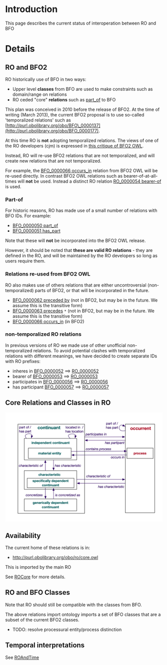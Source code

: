 # Introduction #

This page describes the current status of interoperation between RO and BFO

# Details #

## RO and BFO2 ##

RO historically use of BFO in two ways:

  * Upper level **classes** from BFO are used to make constraints such as domain/range on relations
  * RO ceded "core" **relations** such as [part\_of](http://purl.obolibrary.org/obo/BFO_0000050) to BFO

This plan was conceived in 2010 before the release of BFO2. At the time of writing (March 2013), the current BFO2 proposal is to use so-called 'temporalized relations' such as [http://purl.obolibrary.org/obo/BFO\_0000137](http://purl.obolibrary.org/obo/BFO_0000177).

At this time RO is **not** adopting temporalized relations. The views of one of the RO developers (cjm) is expressed in [this critique of BFO2 OWL](https://github.com/cmungall/trel-crit/raw/master/trc.pdf).

Instead, RO will re-use BFO2 relations that are not temporalized, and will create new relations that are not temporalized.

For example, the [BFO\_0000066 occurs\_in](http://purl.obolibrary.org/obo/BFO_0000066) relation from BFO2 OWL will be re-used directly. In contrast BFO2 OWL relations such as bearer-of-at-all-times will **not** be used. Instead a distinct RO relation [RO\_0000054 bearer-of](http://purl.obolibrary.org/obo/RO_0000053) is used.


### Part-of ###

For historic reasons, RO has made use of a small number of relations with BFO IDs. For example:

  * [BFO\_0000050 part\_of](http://purl.obolibrary.org/obo/BFO_0000050)
  * [BFO\_0000051 has\_part](http://purl.obolibrary.org/obo/BFO_0000051)

Note that these will **not** be incorporated into the BFO2 OWL release.

However, it should be noted that **these are valid RO relations** - they are defined in the RO, and will be maintained by the RO developers so long as users require them.

### Relations re-used from BFO2 OWL ###

RO also makes use of others relations that are either uncontroversial (non-temporalized) parts of BFO2, or that will be incorporated in the future.

  * [BFO\_0000062 preceded by](http://purl.obolibrary.org/obo/BFO_0000062) (not in BFO2, but may be in the future. We assume this is the transitive form)
  * [BFO\_0000063 precedes](http://purl.obolibrary.org/obo/BFO_0000063) `*` (not in BFO2, but may be in the future. We assume this is the transitive form)
  * [BFO\_0000066 occurs\_in](http://purl.obolibrary.org/obo/BFO_0000066) (in BFO2)

### non-temporalized RO relations ###

In previous versions of RO we made use of other unofficial non-temporalized relations. To avoid potential clashes with temporalized relations with different meanings, we have decided to create separate IDs with RO prefixes:

  * inheres in [BFO\_0000052](http://purl.obolibrary.org/obo/BFO_0000052) ==>  [RO\_0000052](http://purl.obolibrary.org/obo/RO_0000052)
  * bearer of [BFO\_0000053](http://purl.obolibrary.org/obo/BFO_0000053) ==>  [RO\_0000053](http://purl.obolibrary.org/obo/RO_0000053)
  * participates in [BFO\_0000056](http://purl.obolibrary.org/obo/BFO_0000056)  ==>  [RO\_0000056](http://purl.obolibrary.org/obo/RO_0000056)
  * has participant [BFO\_0000057](http://purl.obolibrary.org/obo/BFO_0000057)  ==>  [RO\_0000057](http://purl.obolibrary.org/obo/RO_0000057)

## Core Relations and Classes in RO

![core relations](https://raw.githubusercontent.com/oborel/obo-relations/master/docs/ROCore_Continuants.jpg)

## Availability ##

The current home of these relations is in:

  * http://purl.obolibrary.org/obo/ro/core.owl

This is imported by the main RO

See [ROCore](ROCore) for more details.

## RO and BFO Classes ##

Note that RO should still be compatible with the classes from BFO.

The above relations import ontology imports a set of BFO classes that are a subset of the current BFO2 classes.

  * TODO: resolve processural entity/process distinction

## Temporal interpretations ##

See [ROAndTime](ROAndTime)
